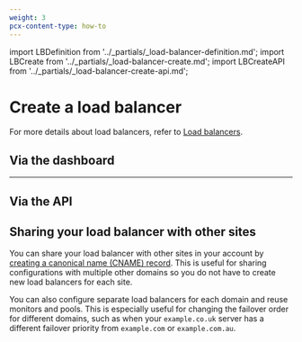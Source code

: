 ```yaml
---
weight: 3
pcx-content-type: how-to
---
```


import LBDefinition from '../_partials/_load-balancer-definition.md';
import LBCreate from '../_partials/_load-balancer-create.md';
import LBCreateAPI from '../_partials/_load-balancer-create-api.md';

# Create a load balancer

<LBDefinition />

For more details about load balancers, refer to [Load balancers](/understand-basics/load-balancers).

## Via the dashboard

<LBCreate />

---

## Via the API

<LBCreateAPI />

## Sharing your load balancer with other sites

You can share your load balancer with other sites in your account by [creating a canonical name (CNAME) record](https://support.cloudflare.com/hc/articles/360019093151). This is useful for sharing configurations with multiple other domains so you do not have to create new load balancers for each site.

You can also configure separate load balancers for each domain and reuse monitors and pools. This is especially useful for changing the failover order for different domains, such as when your `example.co.uk` server has a different failover priority from `example.com` or `example.com.au`.
